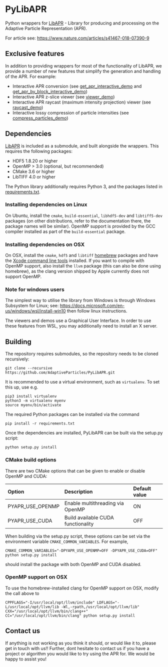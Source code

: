 # PyLibAPR

Python wrappers for [LibAPR](https://github.com/AdaptiveParticles/LibAPR) - Library for producing and processing on 
the Adaptive Particle Representation (APR).

For article see: https://www.nature.com/articles/s41467-018-07390-9

## Exclusive features

In addition to providing wrappers for most of the functionality of LibAPR, we provide a number of
new features that simplify the generation and handling of the APR. For example:

* Interactive APR conversion (see [get_apr_interactive_demo](demo/get_apr_interactive_demo.py) and 
  [get_apr_by_block_interactive_demo](demo/get_apr_by_block_interactive_demo.py))
* Interactive APR z-slice viewer (see [viewer_demo](demo/viewer_demo.py))
* Interactive APR raycast (maximum intensity projection) viewer (see [raycast_demo](demo/raycast_demo.py))
* Interactive lossy compression of particle intensities (see [compress_particles_demo](demo/compress_particles_demo.py))

## Dependencies

[LibAPR](https://github.com/AdaptiveParticles/LibAPR) is included as a submodule, and built alongside the wrappers. 
This requires the following packages:

* HDF5 1.8.20 or higher
* OpenMP > 3.0 (optional, but recommended)
* CMake 3.6 or higher
* LibTIFF 4.0 or higher

The Python library additionally requires Python 3, and the packages listed in [requirements.txt](requirements.txt).

### Installing dependencies on Linux

On Ubuntu, install the `cmake`, `build-essential`, `libhdf5-dev` and `libtiff5-dev` packages (on other distributions, 
refer to the documentation there, the package names will be similar). OpenMP support is provided by the GCC compiler 
installed as part of the `build-essential` package.

### Installing dependencies on OSX

On OSX, install the `cmake`, `hdf5` and `libtiff`  [homebrew](https://brew.sh) packages and have the 
[Xcode command line tools](http://osxdaily.com/2014/02/12/install-command-line-tools-mac-os-x/) installed.
If you want to compile with OpenMP support, also install the `llvm` package (this can also be done using homebrew), 
as the clang version shipped by Apple currently does not support OpenMP.

### Note for windows users

The simplest way to utilise the library from Windows is through Windows Subsystem for Linux; see: 
https://docs.microsoft.com/en-us/windows/wsl/install-win10 then follow linux instructions.

The viewers and demos use a Graphical User Interface. In order to use these features from WSL, you
may additionally need to install an X server.

## Building

The repository requires submodules, so the repository needs to be cloned recursively:

```
git clone --recursive https://github.com/AdaptiveParticles/PyLibAPR.git
```

It is recommended to use a virtual environment, such as `virtualenv`. To set this up, use e.g.

```
pip3 install virtualenv
python3 -m virtualenv myenv
source myenv/bin/activate
```

The required Python packages can be installed via the command
```
pip install -r requirements.txt 
```

Once the dependencies are installed, PyLibAPR can be built via the setup.py script:
```
python setup.py install
```

### CMake build options

There are two CMake options that can be given to enable or disable OpenMP and CUDA:

| Option | Description | Default value |
|:--|:--|:--|
| PYAPR_USE_OPENMP | Enable multithreading via OpenMP | ON |
| PYAPR_USE_CUDA | Build available CUDA functionality | OFF |

When building via the setup.py script, these options can be set via the environment variable `CMAKE_COMMON_VARIABLES`. For example,
```
CMAKE_COMMON_VARIABLES="-DPYAPR_USE_OPENMP=OFF -DPYAPR_USE_CUDA=OFF" python setup.py install
```
should install the package with both OpenMP and CUDA disabled.

### OpenMP support on OSX

To use the homebrew-installed clang for OpenMP support on OSX, modify the call above to
```
CPPFLAGS="-I/usr/local/opt/llvm/include" LDFLAGS="-L/usr/local/opt/llvm/lib -Wl,-rpath,/usr/local/opt/llvm/lib" CXX="/usr/local/opt/llvm/bin/clang++" CC="/usr/local/opt/llvm/bin/clang" python setup.py install 
```

## Contact us

If anything is not working as you think it should, or would like it to, please get in touch with us!! Further, dont 
hesitate to contact us if you have a project or algorithm you would like to try using the APR for. We would be happy to 
assist you!
